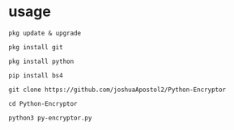 # usage
```
pkg update & upgrade
```
```
pkg install git
```
```
pkg install python
```
```
pip install bs4
```
```
git clone https://github.com/joshuaApostol2/Python-Encryptor
```
```
cd Python-Encryptor
```
```
python3 py-encryptor.py
```
